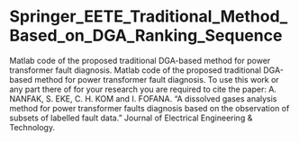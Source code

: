 # Springer_EETE_Traditional_Method_Based_on_DGA_Ranking_Sequence
Matlab code of the proposed traditional DGA-based method for power transformer fault diagnosis. 
Matlab code of the proposed traditional DGA-based method for power transformer fault diagnosis. To use this work or any part there of for your research you are required to cite the paper: A. NANFAK, S. EKE, C. H. KOM and I. FOFANA. “A dissolved gases analysis method for power transformer faults diagnosis based on the observation of subsets of labelled fault data.” Journal of Electrical Engineering & Technology.
